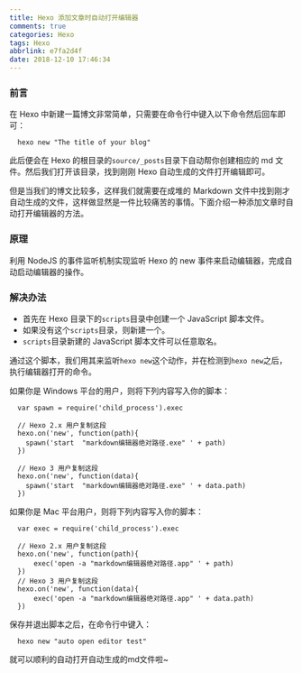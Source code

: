 ```yaml
---
title: Hexo 添加文章时自动打开编辑器
comments: true
categories: Hexo
tags: Hexo
abbrlink: e7fa2d4f
date: 2018-12-10 17:46:34
---
```


### 前言
在 Hexo 中新建一篇博文非常简单，只需要在命令行中键入以下命令然后回车即可：
```
  hexo new "The title of your blog"
```
此后便会在 Hexo 的根目录的`source/_posts`目录下自动帮你创建相应的 md 文件。然后我们打开该目录，找到刚刚 Hexo 自动生成的文件打开编辑即可。

但是当我们的博文比较多，这样我们就需要在成堆的 Markdown 文件中找到刚才自动生成的文件，这样做显然是一件比较痛苦的事情。下面介绍一种添加文章时自动打开编辑器的方法。

### 原理
利用 NodeJS 的事件监听机制实现监听 Hexo 的 new 事件来启动编辑器，完成自动启动编辑器的操作。  

### 解决办法
- 首先在 Hexo 目录下的`scripts`目录中创建一个 JavaScript 脚本文件。
- 如果没有这个`scripts`目录，则新建一个。
- `scripts`目录新建的 JavaScript 脚本文件可以任意取名。

通过这个脚本，我们用其来监听`hexo new`这个动作，并在检测到`hexo new`之后，执行编辑器打开的命令。

如果你是 Windows 平台的用户，则将下列内容写入你的脚本：
```
  var spawn = require('child_process').exec

  // Hexo 2.x 用户复制这段
  hexo.on('new', function(path){
    spawn('start  "markdown编辑器绝对路径.exe" ' + path)
  })

  // Hexo 3 用户复制这段
  hexo.on('new', function(data){
    spawn('start  "markdown编辑器绝对路径.exe" ' + data.path)
  })
```
如果你是 Mac 平台用户，则将下列内容写入你的脚本：
```
  var exec = require('child_process').exec

  // Hexo 2.x 用户复制这段
  hexo.on('new', function(path){
      exec('open -a "markdown编辑器绝对路径.app" ' + path)
  })
  // Hexo 3 用户复制这段
  hexo.on('new', function(data){
      exec('open -a "markdown编辑器绝对路径.app" ' + data.path)
  })
```
保存并退出脚本之后，在命令行中键入：
```
  hexo new "auto open editor test"
```
就可以顺利的自动打开自动生成的md文件啦~
